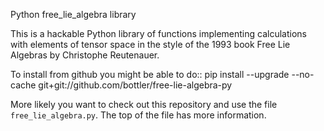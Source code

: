 Python free_lie_algebra library

This is a hackable Python library of functions implementing calculations with
elements of tensor space in the style of the 1993 book Free Lie Algebras by
Christophe Reutenauer.

To install from github you might be able to do::
   pip install --upgrade --no-cache git+git://github.com/bottler/free-lie-algebra-py

More likely you want to check out this repository and use the file `free_lie_algebra.py`.
The top of the file has more information.

